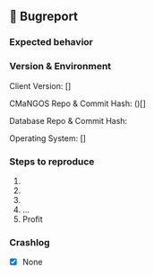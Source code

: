 ﻿---
name: 🐛 Bug Report
about: Report any bug or defect you've come accross when using CMaNGOS.
---

## 🐛 Bugreport
<!-- Describe your issue in detail. Include screenshots if needed. Give us as much information as possible. -->

### Expected behavior
<!-- How should it work + proof -->

### Version & Environment
<!--
  Client Version - is required
  Valid values are:
  - `1.12.1` (CLASSIC)
  - `2.4.3` (TBC)
  - `3.3.5a` (WOTLK)
-->
Client Version: []

<!--
  Commit Hash - is required
  Valid values are:
  - (CLASSIC)[https://github.com/cmangos/mangos-classic/tree/XXXX]
  - (TBC)[https://github.com/cmangos/mangos-tbc/tree/XXXX]
  - (WOTLK)[https://github.com/cmangos/mangos-wotlk/tree/XXXX]

  To find XXXX use `git log -1 --format=%H` in your local CMaNGOS repo
-->
CMaNGOS Repo & Commit Hash:  ()[]

<!--
  Database Version - is required
  Valid values are:
  - (CLASSIC)[https://github.com/cmangos/classic-db/tree/XXXX]
  - (TBC)[https://github.com/cmangos/tbc-db/tree/XXXX]
  - (WOTLK) [https://github.com/cmangos/wotlk-db/tree/XXXX]

  To find XXXX use `git log -1 --format=%H` in your local Database repo
-->
Database Repo & Commit Hash: []()

<!--
  Operating System - optional
  Valid values are:
  - Win XX
  - MacOS XX
  - Linux Flavor
-->
Operating System: []

### Steps to reproduce
1.
2.
3.
4. ...
5. Profit

### Crashlog
<!-- If this is a crash report, include the crashlog from a debug build with https://gist.github.com/) -->
- [X] None

